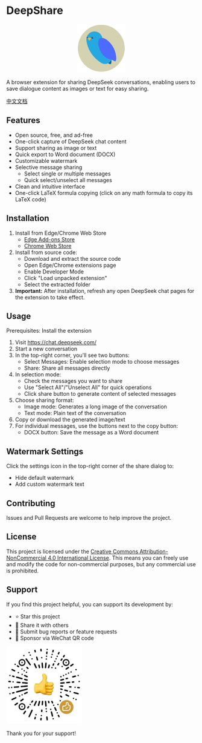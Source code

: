 # DeepShare

<p align="center">
  <img src="icons/deepshare-icon.svg" alt="deepshare-icon" width="128"/>
</p>

A browser extension for sharing DeepSeek conversations, enabling users to save dialogue content as images or text for easy sharing.

[中文文档](README.zh-CN.md)

## Features

- Open source, free, and ad-free
- One-click capture of DeepSeek chat content
- Support sharing as image or text
- Quick export to Word document (DOCX)
- Customizable watermark
- Selective message sharing
  - Select single or multiple messages
  - Quick select/unselect all messages
- Clean and intuitive interface
- One-click LaTeX formula copying (click on any math formula to copy its LaTeX code)

## Installation

1. Install from Edge/Chrome Web Store
   - [Edge Add-ons Store](https://microsoftedge.microsoft.com/addons/detail/deepshare/pdccjnppfegekpnhfljbngammgfbcofm)
   - [Chrome Web Store](https://chromewebstore.google.com/detail/omnaecaamcabmnbjnpjpecoaalfgidop)
2. Install from source code:
   - Download and extract the source code
   - Open Edge/Chrome extensions page
   - Enable Developer Mode
   - Click "Load unpacked extension"
   - Select the extracted folder
3. **Important:** After installation, refresh any open DeepSeek chat pages for the extension to take effect.

## Usage

Prerequisites: Install the extension

1. Visit https://chat.deepseek.com/
2. Start a new conversation
3. In the top-right corner, you'll see two buttons:
   - Select Messages: Enable selection mode to choose messages
   - Share: Share all messages directly
4. In selection mode:
   - Check the messages you want to share
   - Use "Select All"/"Unselect All" for quick operations
   - Click share button to generate content of selected messages
5. Choose sharing format:
   - Image mode: Generates a long image of the conversation
   - Text mode: Plain text of the conversation
6. Copy or download the generated image/text
7. For individual messages, use the buttons next to the copy button:
   - DOCX button: Save the message as a Word document

## Watermark Settings

Click the settings icon in the top-right corner of the share dialog to:

- Hide default watermark
- Add custom watermark text

## Contributing

Issues and Pull Requests are welcome to help improve the project.

## License

This project is licensed under the [Creative Commons Attribution-NonCommercial 4.0 International License](LICENSE). This means you can freely use and modify the code for non-commercial purposes, but any commercial use is prohibited.

## Support

If you find this project helpful, you can support its development by:

- ⭐ Star this project
- 📢 Share it with others
- 🐛 Submit bug reports or feature requests
- 🧧 Sponsor via WeChat QR code

<img src="icons/sponsor-code.png" alt="donate" width="200"/>

Thank you for your support!